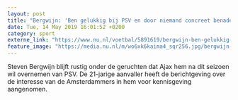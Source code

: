```yaml
---
layout: post
title: "Bergwijn: 'Ben gelukkig bij PSV en door niemand concreet benaderd'"
date: Tue, 14 May 2019 16:01:52 +0200
category: sport
externe_link: "https://www.nu.nl/voetbal/5891619/bergwijn-ben-gelukkig-bij-psv-en-door-niemand-concreet-benaderd.html"
feature_image: "https://media.nu.nl/m/wo6xk6kaima4_sqr256.jpg/bergwijn-ben-gelukkig-bij-psv-en-door-niemand-concreet-benaderd.jpg"
---
```


Steven Bergwijn blijft rustig onder de geruchten dat Ajax hem na dit seizoen wil overnemen van PSV. De 21-jarige aanvaller heeft de berichtgeving over de interesse van de Amsterdammers in hem voor kennisgeving aangenomen.
